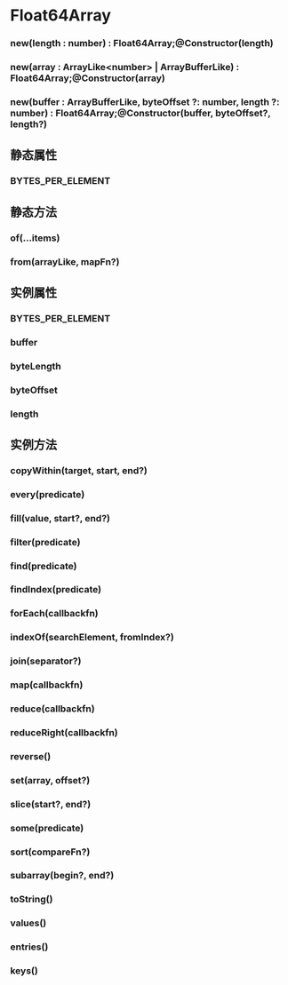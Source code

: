 # Float64Array

### new(length : number) : Float64Array;@Constructor(length)

<!-- UTSJSON.Float64Array.Constructor.description -->

<!-- UTSJSON.Float64Array.Constructor.param -->

<!-- UTSJSON.Float64Array.Constructor.returnValue -->

<!-- UTSJSON.Float64Array.Constructor.test -->

<!-- UTSJSON.Float64Array.Constructor.compatibility -->

<!-- UTSJSON.Float64Array.Constructor.tutorial -->

### new(array : ArrayLike\<number> \| ArrayBufferLike) : Float64Array;@Constructor(array)

<!-- UTSJSON.Float64Array.Constructor_1.description -->

<!-- UTSJSON.Float64Array.Constructor_1.param -->

<!-- UTSJSON.Float64Array.Constructor_1.returnValue -->

<!-- UTSJSON.Float64Array.Constructor_1.test -->

<!-- UTSJSON.Float64Array.Constructor_1.compatibility -->

<!-- UTSJSON.Float64Array.Constructor_1.tutorial -->

### new(buffer : ArrayBufferLike, byteOffset ?: number, length ?: number) : Float64Array;@Constructor(buffer, byteOffset?, length?)

<!-- UTSJSON.Float64Array.Constructor_2.description -->

<!-- UTSJSON.Float64Array.Constructor_2.param -->

<!-- UTSJSON.Float64Array.Constructor_2.returnValue -->

<!-- UTSJSON.Float64Array.Constructor_2.test -->

<!-- UTSJSON.Float64Array.Constructor_2.compatibility -->

<!-- UTSJSON.Float64Array.Constructor_2.tutorial -->

## 静态属性

### BYTES_PER_ELEMENT

<!-- UTSJSON.Float64Array.BYTES_PER_ELEMENT.description -->

<!-- UTSJSON.Float64Array.BYTES_PER_ELEMENT.param -->

<!-- UTSJSON.Float64Array.BYTES_PER_ELEMENT.returnValue -->

<!-- UTSJSON.Float64Array.BYTES_PER_ELEMENT.test -->

<!-- UTSJSON.Float64Array.BYTES_PER_ELEMENT.compatibility -->

<!-- UTSJSON.Float64Array.BYTES_PER_ELEMENT.tutorial -->

## 静态方法

### of(...items)

<!-- UTSJSON.Float64Array.of.description -->

<!-- UTSJSON.Float64Array.of.param -->

<!-- UTSJSON.Float64Array.of.returnValue -->

<!-- UTSJSON.Float64Array.of.test -->

<!-- UTSJSON.Float64Array.of.compatibility -->

<!-- UTSJSON.Float64Array.of.tutorial -->

### from(arrayLike, mapFn?)

<!-- UTSJSON.Float64Array.from.description -->

<!-- UTSJSON.Float64Array.from.param -->

<!-- UTSJSON.Float64Array.from.returnValue -->

<!-- UTSJSON.Float64Array.from.test -->

<!-- UTSJSON.Float64Array.from.compatibility -->

<!-- UTSJSON.Float64Array.from.tutorial -->

## 实例属性

### BYTES_PER_ELEMENT

<!-- UTSJSON.Float64Array.BYTES_PER_ELEMENT.description -->

<!-- UTSJSON.Float64Array.BYTES_PER_ELEMENT.param -->

<!-- UTSJSON.Float64Array.BYTES_PER_ELEMENT.returnValue -->

<!-- UTSJSON.Float64Array.BYTES_PER_ELEMENT.test -->

<!-- UTSJSON.Float64Array.BYTES_PER_ELEMENT.compatibility -->

<!-- UTSJSON.Float64Array.BYTES_PER_ELEMENT.tutorial -->

### buffer

<!-- UTSJSON.Float64Array.buffer.description -->

<!-- UTSJSON.Float64Array.buffer.param -->

<!-- UTSJSON.Float64Array.buffer.returnValue -->

<!-- UTSJSON.Float64Array.buffer.test -->

<!-- UTSJSON.Float64Array.buffer.compatibility -->

<!-- UTSJSON.Float64Array.buffer.tutorial -->

### byteLength

<!-- UTSJSON.Float64Array.byteLength.description -->

<!-- UTSJSON.Float64Array.byteLength.param -->

<!-- UTSJSON.Float64Array.byteLength.returnValue -->

<!-- UTSJSON.Float64Array.byteLength.test -->

<!-- UTSJSON.Float64Array.byteLength.compatibility -->

<!-- UTSJSON.Float64Array.byteLength.tutorial -->

### byteOffset

<!-- UTSJSON.Float64Array.byteOffset.description -->

<!-- UTSJSON.Float64Array.byteOffset.param -->

<!-- UTSJSON.Float64Array.byteOffset.returnValue -->

<!-- UTSJSON.Float64Array.byteOffset.test -->

<!-- UTSJSON.Float64Array.byteOffset.compatibility -->

<!-- UTSJSON.Float64Array.byteOffset.tutorial -->

### length

<!-- UTSJSON.Float64Array.length.description -->

<!-- UTSJSON.Float64Array.length.param -->

<!-- UTSJSON.Float64Array.length.returnValue -->

<!-- UTSJSON.Float64Array.length.test -->

<!-- UTSJSON.Float64Array.length.compatibility -->

<!-- UTSJSON.Float64Array.length.tutorial -->

## 实例方法

### copyWithin(target, start, end?)

<!-- UTSJSON.Float64Array.copyWithin.description -->

<!-- UTSJSON.Float64Array.copyWithin.param -->

<!-- UTSJSON.Float64Array.copyWithin.returnValue -->

<!-- UTSJSON.Float64Array.copyWithin.test -->

<!-- UTSJSON.Float64Array.copyWithin.compatibility -->

<!-- UTSJSON.Float64Array.copyWithin.tutorial -->

### every(predicate)

<!-- UTSJSON.Float64Array.every.description -->

<!-- UTSJSON.Float64Array.every.param -->

<!-- UTSJSON.Float64Array.every.returnValue -->

<!-- UTSJSON.Float64Array.every.test -->

<!-- UTSJSON.Float64Array.every.compatibility -->

<!-- UTSJSON.Float64Array.every.tutorial -->

### fill(value, start?, end?)

<!-- UTSJSON.Float64Array.fill.description -->

<!-- UTSJSON.Float64Array.fill.param -->

<!-- UTSJSON.Float64Array.fill.returnValue -->

<!-- UTSJSON.Float64Array.fill.test -->

<!-- UTSJSON.Float64Array.fill.compatibility -->

<!-- UTSJSON.Float64Array.fill.tutorial -->

### filter(predicate)

<!-- UTSJSON.Float64Array.filter.description -->

<!-- UTSJSON.Float64Array.filter.param -->

<!-- UTSJSON.Float64Array.filter.returnValue -->

<!-- UTSJSON.Float64Array.filter.test -->

<!-- UTSJSON.Float64Array.filter.compatibility -->

<!-- UTSJSON.Float64Array.filter.tutorial -->

### find(predicate)

<!-- UTSJSON.Float64Array.find.description -->

<!-- UTSJSON.Float64Array.find.param -->

<!-- UTSJSON.Float64Array.find.returnValue -->

<!-- UTSJSON.Float64Array.find.test -->

<!-- UTSJSON.Float64Array.find.compatibility -->

<!-- UTSJSON.Float64Array.find.tutorial -->

### findIndex(predicate)

<!-- UTSJSON.Float64Array.findIndex.description -->

<!-- UTSJSON.Float64Array.findIndex.param -->

<!-- UTSJSON.Float64Array.findIndex.returnValue -->

<!-- UTSJSON.Float64Array.findIndex.test -->

<!-- UTSJSON.Float64Array.findIndex.compatibility -->

<!-- UTSJSON.Float64Array.findIndex.tutorial -->

### forEach(callbackfn)

<!-- UTSJSON.Float64Array.forEach.description -->

<!-- UTSJSON.Float64Array.forEach.param -->

<!-- UTSJSON.Float64Array.forEach.returnValue -->

<!-- UTSJSON.Float64Array.forEach.test -->

<!-- UTSJSON.Float64Array.forEach.compatibility -->

<!-- UTSJSON.Float64Array.forEach.tutorial -->

### indexOf(searchElement, fromIndex?)

<!-- UTSJSON.Float64Array.indexOf.description -->

<!-- UTSJSON.Float64Array.indexOf.param -->

<!-- UTSJSON.Float64Array.indexOf.returnValue -->

<!-- UTSJSON.Float64Array.indexOf.test -->

<!-- UTSJSON.Float64Array.indexOf.compatibility -->

<!-- UTSJSON.Float64Array.indexOf.tutorial -->

### join(separator?)

<!-- UTSJSON.Float64Array.join.description -->

<!-- UTSJSON.Float64Array.join.param -->

<!-- UTSJSON.Float64Array.join.returnValue -->

<!-- UTSJSON.Float64Array.join.test -->

<!-- UTSJSON.Float64Array.join.compatibility -->

<!-- UTSJSON.Float64Array.join.tutorial -->

### map(callbackfn)

<!-- UTSJSON.Float64Array.map.description -->

<!-- UTSJSON.Float64Array.map.param -->

<!-- UTSJSON.Float64Array.map.returnValue -->

<!-- UTSJSON.Float64Array.map.test -->

<!-- UTSJSON.Float64Array.map.compatibility -->

<!-- UTSJSON.Float64Array.map.tutorial -->

### reduce(callbackfn)

<!-- UTSJSON.Float64Array.reduce.description -->

<!-- UTSJSON.Float64Array.reduce.param -->

<!-- UTSJSON.Float64Array.reduce.returnValue -->

<!-- UTSJSON.Float64Array.reduce.test -->

<!-- UTSJSON.Float64Array.reduce.compatibility -->

<!-- UTSJSON.Float64Array.reduce.tutorial -->

### reduceRight(callbackfn)

<!-- UTSJSON.Float64Array.reduceRight.description -->

<!-- UTSJSON.Float64Array.reduceRight.param -->

<!-- UTSJSON.Float64Array.reduceRight.returnValue -->

<!-- UTSJSON.Float64Array.reduceRight.test -->

<!-- UTSJSON.Float64Array.reduceRight.compatibility -->

<!-- UTSJSON.Float64Array.reduceRight.tutorial -->

### reverse()

<!-- UTSJSON.Float64Array.reverse.description -->

<!-- UTSJSON.Float64Array.reverse.param -->

<!-- UTSJSON.Float64Array.reverse.returnValue -->

<!-- UTSJSON.Float64Array.reverse.test -->

<!-- UTSJSON.Float64Array.reverse.compatibility -->

<!-- UTSJSON.Float64Array.reverse.tutorial -->

### set(array, offset?)

<!-- UTSJSON.Float64Array.set.description -->

<!-- UTSJSON.Float64Array.set.param -->

<!-- UTSJSON.Float64Array.set.returnValue -->

<!-- UTSJSON.Float64Array.set.test -->

<!-- UTSJSON.Float64Array.set.compatibility -->

<!-- UTSJSON.Float64Array.set.tutorial -->

### slice(start?, end?)

<!-- UTSJSON.Float64Array.slice.description -->

<!-- UTSJSON.Float64Array.slice.param -->

<!-- UTSJSON.Float64Array.slice.returnValue -->

<!-- UTSJSON.Float64Array.slice.test -->

<!-- UTSJSON.Float64Array.slice.compatibility -->

<!-- UTSJSON.Float64Array.slice.tutorial -->

### some(predicate)

<!-- UTSJSON.Float64Array.some.description -->

<!-- UTSJSON.Float64Array.some.param -->

<!-- UTSJSON.Float64Array.some.returnValue -->

<!-- UTSJSON.Float64Array.some.test -->

<!-- UTSJSON.Float64Array.some.compatibility -->

<!-- UTSJSON.Float64Array.some.tutorial -->

### sort(compareFn?)

<!-- UTSJSON.Float64Array.sort

.description -->

<!-- UTSJSON.Float64Array.sort.param -->

<!-- UTSJSON.Float64Array.sort.returnValue -->

<!-- UTSJSON.Float64Array.sort.test -->

<!-- UTSJSON.Float64Array.sort.compatibility -->

<!-- UTSJSON.Float64Array.sort.tutorial -->

### subarray(begin?, end?)

<!-- UTSJSON.Float64Array.subarray.description -->

<!-- UTSJSON.Float64Array.subarray.param -->

<!-- UTSJSON.Float64Array.subarray.returnValue -->

<!-- UTSJSON.Float64Array.subarray.test -->

<!-- UTSJSON.Float64Array.subarray.compatibility -->

<!-- UTSJSON.Float64Array.subarray.tutorial -->

### toString()

<!-- UTSJSON.Float64Array.toString.description -->

<!-- UTSJSON.Float64Array.toString.param -->

<!-- UTSJSON.Float64Array.toString.returnValue -->

<!-- UTSJSON.Float64Array.toString.test -->

<!-- UTSJSON.Float64Array.toString.compatibility -->

<!-- UTSJSON.Float64Array.toString.tutorial -->

### values()

<!-- UTSJSON.Float64Array.values.description -->

<!-- UTSJSON.Float64Array.values.param -->

<!-- UTSJSON.Float64Array.values.returnValue -->

<!-- UTSJSON.Float64Array.values.test -->

<!-- UTSJSON.Float64Array.values.compatibility -->

<!-- UTSJSON.Float64Array.values.tutorial -->

### entries()

<!-- UTSJSON.Float64Array.entries.description -->

<!-- UTSJSON.Float64Array.entries.param -->

<!-- UTSJSON.Float64Array.entries.returnValue -->

<!-- UTSJSON.Float64Array.entries.test -->

<!-- UTSJSON.Float64Array.entries.compatibility -->

<!-- UTSJSON.Float64Array.entries.tutorial -->

### keys()

<!-- UTSJSON.Float64Array.keys.description -->

<!-- UTSJSON.Float64Array.keys.param -->

<!-- UTSJSON.Float64Array.keys.returnValue -->

<!-- UTSJSON.Float64Array.keys.test -->

<!-- UTSJSON.Float64Array.keys.compatibility -->

<!-- UTSJSON.Float64Array.keys.tutorial -->
